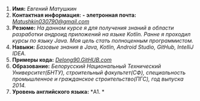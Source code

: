 1. **Имя:** *Евгений Матушкин*
2. **Контактная информация:**
   **- элетронная почта:** *Matushkin030790@gmail.com*
3. **Резюме:** *На данном курсе я для получения знаний в области разработки андроид приложений на языке Kotlin. Ранне я проходил курсы по языку Java. Моя цель стать полноценным программистом.*
4. **Навыки:** *Базовые знания в Java, Kotlin, Android Studio, GitHub, IntelliJ IDEA.*
5. **Примеры кода:** *[Delong90.GitHUB.com](https://github.com/Delong90)*
6. **Образование:** *Белорусский Национальный Технический Университет(БНТУ), строительный факультет(СФ), специальность промышленное и гражданское строительство(ПГС), год выпуска 2014.*
7. **Уровень английского языка:** *A1. *
